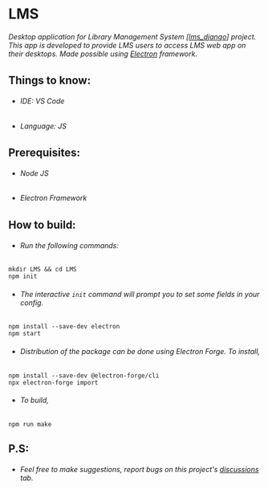 # LMS
###### Desktop application for _Library Management System_ [[lms_django](https://github.com/theDebonair/lms_django/)] project. This app is developed to provide LMS users to access LMS web app on their desktops. Made possible using [Electron](https://www.electronjs.org/) framework.

## Things to know:
- ###### IDE: VS Code
- ###### Language: JS

## Prerequisites:
- ###### Node JS
- ###### Electron Framework

## How to build:
- ###### Run the following commands:
```
mkdir LMS && cd LMS
npm init
```
- ###### The interactive ```init``` command will prompt you to set some fields in your config.

```
npm install --save-dev electron
npm start
```
- ###### Distribution of the package can be done using Electron Forge. To install,
```
npm install --save-dev @electron-forge/cli
npx electron-forge import
```
- ###### To build,
```
npm run make
```

## P.S:
- ###### Feel free to make suggestions, report bugs on this project's [discussions](https://github.com/theDebonair/lms_desktop/discussions) tab.
